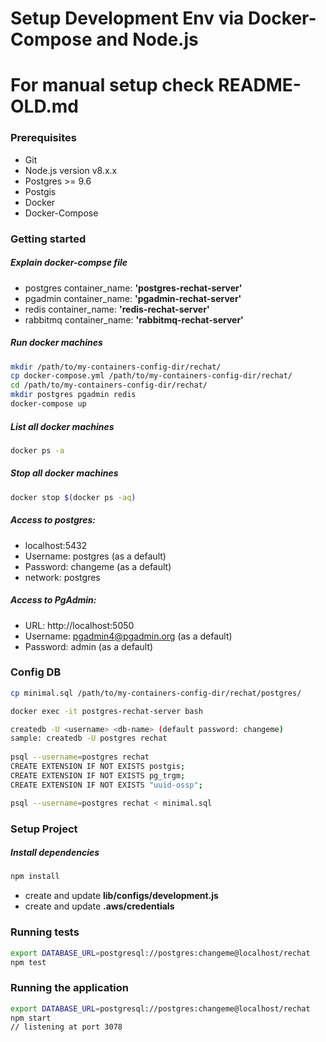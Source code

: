 # Setup Development Env via Docker-Compose and Node.js
# For manual setup check README-OLD.md

### Prerequisites

+ Git
+ Node.js version v8.x.x
+ Postgres >= 9.6
+ Postgis
+ Docker
+ Docker-Compose


### **Getting started**


##### Explain docker-compse file
* postgres container_name: **'postgres-rechat-server'**
* pgadmin container_name: **'pgadmin-rechat-server'**
* redis container_name: **'redis-rechat-server'**
* rabbitmq container_name: **'rabbitmq-rechat-server'**


##### Run docker machines
```bash
mkdir /path/to/my-containers-config-dir/rechat/
cp docker-compose.yml /path/to/my-containers-config-dir/rechat/
cd /path/to/my-containers-config-dir/rechat/
mkdir postgres pgadmin redis
docker-compose up
```

##### List all docker machines
```bash
docker ps -a
```
##### Stop all docker machines
```bash
docker stop $(docker ps -aq)
```


##### Access to postgres:
* localhost:5432
* Username: postgres (as a default)
* Password: changeme (as a default)
* network: postgres

##### Access to PgAdmin:
* URL: http://localhost:5050
* Username: pgadmin4@pgadmin.org (as a default)
* Password: admin (as a default)



### **Config DB**
```bash
cp minimal.sql /path/to/my-containers-config-dir/rechat/postgres/

docker exec -it postgres-rechat-server bash

createdb -U <username> <db-name> (default password: changeme)
sample: createdb -U postgres rechat
  
psql --username=postgres rechat
CREATE EXTENSION IF NOT EXISTS postgis;
CREATE EXTENSION IF NOT EXISTS pg_trgm;
CREATE EXTENSION IF NOT EXISTS "uuid-ossp";

psql --username=postgres rechat < minimal.sql

```



### **Setup Project**

##### Install dependencies
```bash
npm install
```
* create and update **lib/configs/development.js**
* create and update **.aws/credentials**


### Running tests
```bash
export DATABASE_URL=postgresql://postgres:changeme@localhost/rechat
npm test
```

### Running the application
```bash
export DATABASE_URL=postgresql://postgres:changeme@localhost/rechat
npm start
// listening at port 3078
```